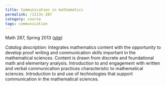 ```yaml
---
title: Communication in mathematics
permalink: /1213s-287
category: course
tags: communication
---
```


Math 287, Spring 2013 ([site](http://math.boisestate.edu/~scoskey/courses/1213s-287))<!--more-->

*Catalog description*: Integrates mathematics content with the opportunity to develop proof writing and communication skills important in the mathematical sciences. Content is drawn from discrete and foundational math and elementary analysis. Introduction to and engagement with written and verbal communication practices characteristic to mathematical sciences. Introduction to and use of technologies that support communication in the mathematical sciences.
